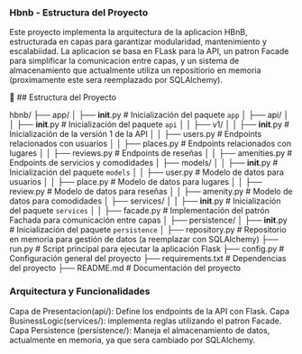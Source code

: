 ### Hbnb - Estructura del Proyecto

Este proyecto implementa la arquitectura de la aplicacion HBnB, estructurada en capas para garantizar modularidad, mantenimiento y escalabiidad. La aplicacion se basa en FLask para la API, un patron Facade para simplificar la comunicacion entre capas, y un sistema de almacenamiento que actualmente utiliza un repositiorio en memoria (proximamente este sera reemplazado por SQLAlchemy).

📂 ## Estructura del Proyecto

hbnb/
├── app/
│   ├── __init__.py             # Inicialización del paquete `app`
│   ├── api/
│   │   ├── __init__.py         # Inicialización del paquete `api`
│   │   ├── v1/
│   │       ├── __init__.py     # Inicialización de la versión 1 de la API
│   │       ├── users.py        # Endpoints relacionados con usuarios
│   │       ├── places.py       # Endpoints relacionados con lugares
│   │       ├── reviews.py      # Endpoints de reseñas
│   │       ├── amenities.py    # Endpoints de servicios y comodidades
│   ├── models/
│   │   ├── __init__.py         # Inicialización del paquete `models`
│   │   ├── user.py             # Modelo de datos para usuarios
│   │   ├── place.py            # Modelo de datos para lugares
│   │   ├── review.py           # Modelo de datos para reseñas
│   │   ├── amenity.py          # Modelo de datos para comodidades
│   ├── services/
│   │   ├── __init__.py         # Inicialización del paquete `services`
│   │   ├── facade.py           # Implementación del patrón Fachada para comunicación entre capas
│   ├── persistence/
│       ├── __init__.py         # Inicialización del paquete `persistence`
│       ├── repository.py       # Repositorio en memoria para gestión de datos (a reemplazar con SQLAlchemy)
├── run.py                      # Script principal para ejecutar la aplicación Flask
├── config.py                    # Configuración general del proyecto
├── requirements.txt             # Dependencias del proyecto
├── README.md                    # Documentación del proyecto

### Arquitectura y Funcionalidades

Capa de Presentacion(api/): Define los endpoints de la API con Flask.
Capa BusinessLogic(services/): implementa reglas utilizando el patron Facade.
Capa Persistence (persistence/): Maneja el almacenamiento de datos, actualmente en memoria, ya que sera cambiado por SQLAlchemy.
